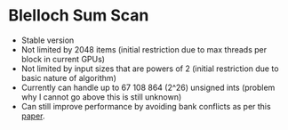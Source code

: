 # Blelloch Sum Scan

- Stable version
- Not limited by 2048 items (initial restriction due to max threads per block in current GPUs)
- Not limited by input sizes that are powers of 2 (initial restriction due to basic nature of algorithm)
- Currently can handle up to 67 108 864 (2^26) unsigned ints (problem why I cannot go above this is still unknown)
- Can still improve performance by avoiding bank conflicts as per this [paper](https://www.mimuw.edu.pl/~ps209291/kgkp/slides/scan.pdf). 
